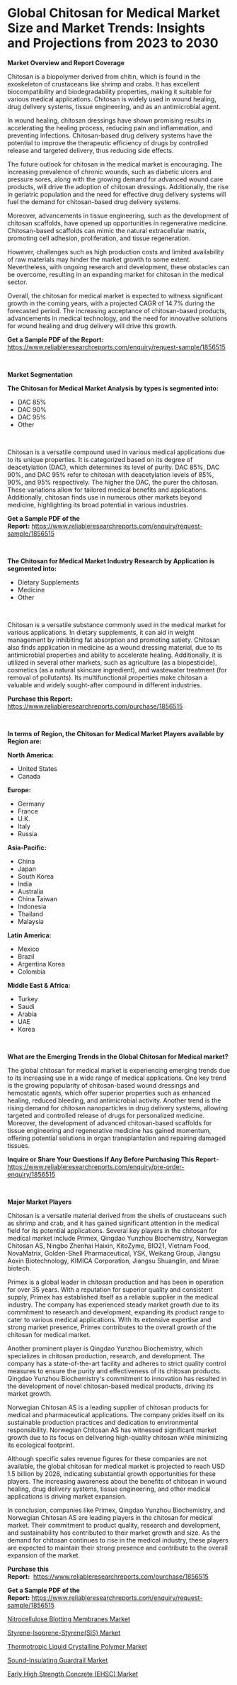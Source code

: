 <p><h1>Global Chitosan for Medical Market Size and Market Trends: Insights and Projections from 2023 to 2030</h1></p><p><strong>Market Overview and Report Coverage</strong></p>
<p><p>Chitosan is a biopolymer derived from chitin, which is found in the exoskeleton of crustaceans like shrimp and crabs. It has excellent biocompatibility and biodegradability properties, making it suitable for various medical applications. Chitosan is widely used in wound healing, drug delivery systems, tissue engineering, and as an antimicrobial agent.</p><p>In wound healing, chitosan dressings have shown promising results in accelerating the healing process, reducing pain and inflammation, and preventing infections. Chitosan-based drug delivery systems have the potential to improve the therapeutic efficiency of drugs by controlled release and targeted delivery, thus reducing side effects.</p><p>The future outlook for chitosan in the medical market is encouraging. The increasing prevalence of chronic wounds, such as diabetic ulcers and pressure sores, along with the growing demand for advanced wound care products, will drive the adoption of chitosan dressings. Additionally, the rise in geriatric population and the need for effective drug delivery systems will fuel the demand for chitosan-based drug delivery systems.</p><p>Moreover, advancements in tissue engineering, such as the development of chitosan scaffolds, have opened up opportunities in regenerative medicine. Chitosan-based scaffolds can mimic the natural extracellular matrix, promoting cell adhesion, proliferation, and tissue regeneration.</p><p>However, challenges such as high production costs and limited availability of raw materials may hinder the market growth to some extent. Nevertheless, with ongoing research and development, these obstacles can be overcome, resulting in an expanding market for chitosan in the medical sector.</p><p>Overall, the chitosan for medical market is expected to witness significant growth in the coming years, with a projected CAGR of 14.7% during the forecasted period. The increasing acceptance of chitosan-based products, advancements in medical technology, and the need for innovative solutions for wound healing and drug delivery will drive this growth.</p></p>
<p><strong>Get a Sample PDF of the Report:</strong> <a href="https://www.reliableresearchreports.com/enquiry/request-sample/1856515">https://www.reliableresearchreports.com/enquiry/request-sample/1856515</a></p>
<p>&nbsp;</p>
<p><strong>Market Segmentation</strong></p>
<p><strong>The Chitosan for Medical Market Analysis by types is segmented into:</strong></p>
<p><ul><li>DAC 85%</li><li>DAC 90%</li><li>DAC 95%</li><li>Other</li></ul></p>
<p>&nbsp;</p>
<p><p>Chitosan is a versatile compound used in various medical applications due to its unique properties. It is categorized based on its degree of deacetylation (DAC), which determines its level of purity. DAC 85%, DAC 90%, and DAC 95% refer to chitosan with deacetylation levels of 85%, 90%, and 95% respectively. The higher the DAC, the purer the chitosan. These variations allow for tailored medical benefits and applications. Additionally, chitosan finds use in numerous other markets beyond medicine, highlighting its broad potential in various industries.</p></p>
<p><strong>Get a Sample PDF of the Report:</strong>&nbsp;<a href="https://www.reliableresearchreports.com/enquiry/request-sample/1856515">https://www.reliableresearchreports.com/enquiry/request-sample/1856515</a></p>
<p>&nbsp;</p>
<p><strong>The Chitosan for Medical Market Industry Research by Application is segmented into:</strong></p>
<p><ul><li>Dietary Supplements</li><li>Medicine</li><li>Other</li></ul></p>
<p>&nbsp;</p>
<p><p>Chitosan is a versatile substance commonly used in the medical market for various applications. In dietary supplements, it can aid in weight management by inhibiting fat absorption and promoting satiety. Chitosan also finds application in medicine as a wound dressing material, due to its antimicrobial properties and ability to accelerate healing. Additionally, it is utilized in several other markets, such as agriculture (as a biopesticide), cosmetics (as a natural skincare ingredient), and wastewater treatment (for removal of pollutants). Its multifunctional properties make chitosan a valuable and widely sought-after compound in different industries.</p></p>
<p><strong>Purchase this Report:</strong>&nbsp; <a href="https://www.reliableresearchreports.com/purchase/1856515">https://www.reliableresearchreports.com/purchase/1856515</a></p>
<p>&nbsp;</p>
<p><strong>In terms of Region, the Chitosan for Medical Market Players available by Region are:</strong></p>
<p>
    <p> <strong> North America: </strong>
        <ul>
            <li>United States</li>
            <li>Canada</li>
        </ul>
        </p> 
    <p> <strong> Europe: </strong>
        <ul>
            <li>Germany</li>
            <li>France</li>
            <li>U.K.</li>
            <li>Italy</li>
            <li>Russia</li>
        </ul>
        </p> 
    <p> <strong> Asia-Pacific: </strong>
        <ul>
            <li>China</li>
            <li>Japan</li>
            <li>South Korea</li>
            <li>India</li>
            <li>Australia</li>
            <li>China Taiwan</li>
            <li>Indonesia</li>
            <li>Thailand</li>
            <li>Malaysia</li>
        </ul>
        </p> 
    <p> <strong> Latin America: </strong>
        <ul>
            <li>Mexico</li>
            <li>Brazil</li>
            <li>Argentina Korea</li>
            <li>Colombia</li>
        </ul>
        </p> 
    <p> <strong> Middle East & Africa: </strong>
        <ul>
            <li>Turkey</li>
            <li>Saudi</li>
            <li>Arabia</li>
            <li>UAE</li>
            <li>Korea</li>
        </ul>
    </p>
    </p>
<p>&nbsp;</p>
<p><strong>What are the Emerging Trends in the Global Chitosan for Medical market?</strong></p>
<p><p>The global chitosan for medical market is experiencing emerging trends due to its increasing use in a wide range of medical applications. One key trend is the growing popularity of chitosan-based wound dressings and hemostatic agents, which offer superior properties such as enhanced healing, reduced bleeding, and antimicrobial activity. Another trend is the rising demand for chitosan nanoparticles in drug delivery systems, allowing targeted and controlled release of drugs for personalized medicine. Moreover, the development of advanced chitosan-based scaffolds for tissue engineering and regenerative medicine has gained momentum, offering potential solutions in organ transplantation and repairing damaged tissues.</p></p>
<p><strong>Inquire or Share Your Questions If Any Before Purchasing This Report</strong>- <a href="https://www.reliableresearchreports.com/enquiry/pre-order-enquiry/1856515">https://www.reliableresearchreports.com/enquiry/pre-order-enquiry/1856515</a></p>
<p>&nbsp;</p>
<p><strong>Major Market Players</strong></p>
<p><p>Chitosan is a versatile material derived from the shells of crustaceans such as shrimp and crab, and it has gained significant attention in the medical field for its potential applications. Several key players in the chitosan for medical market include Primex, Qingdao Yunzhou Biochemistry, Norwegian Chitosan AS, Ningbo Zhenhai Haixin, KitoZyme, BIO21, Vietnam Food, NovaMatrix, Golden-Shell Pharmaceutical, YSK, Weikang Group, Jiangsu Aoxin Biotechnology, KIMICA Corporation, Jiangsu Shuanglin, and Mirae biotech.</p><p>Primex is a global leader in chitosan production and has been in operation for over 35 years. With a reputation for superior quality and consistent supply, Primex has established itself as a reliable supplier in the medical industry. The company has experienced steady market growth due to its commitment to research and development, expanding its product range to cater to various medical applications. With its extensive expertise and strong market presence, Primex contributes to the overall growth of the chitosan for medical market.</p><p>Another prominent player is Qingdao Yunzhou Biochemistry, which specializes in chitosan production, research, and development. The company has a state-of-the-art facility and adheres to strict quality control measures to ensure the purity and effectiveness of its chitosan products. Qingdao Yunzhou Biochemistry's commitment to innovation has resulted in the development of novel chitosan-based medical products, driving its market growth.</p><p>Norwegian Chitosan AS is a leading supplier of chitosan products for medical and pharmaceutical applications. The company prides itself on its sustainable production practices and dedication to environmental responsibility. Norwegian Chitosan AS has witnessed significant market growth due to its focus on delivering high-quality chitosan while minimizing its ecological footprint.</p><p>Although specific sales revenue figures for these companies are not available, the global chitosan for medical market is projected to reach USD 1.5 billion by 2026, indicating substantial growth opportunities for these players. The increasing awareness about the benefits of chitosan in wound healing, drug delivery systems, tissue engineering, and other medical applications is driving market expansion.</p><p>In conclusion, companies like Primex, Qingdao Yunzhou Biochemistry, and Norwegian Chitosan AS are leading players in the chitosan for medical market. Their commitment to product quality, research and development, and sustainability has contributed to their market growth and size. As the demand for chitosan continues to rise in the medical industry, these players are expected to maintain their strong presence and contribute to the overall expansion of the market.</p></p>
<p><strong>Purchase this Report:</strong>&nbsp;&nbsp;<a href="https://www.reliableresearchreports.com/purchase/1856515">https://www.reliableresearchreports.com/purchase/1856515</a></p>
<p></p>
<p><strong>Get a Sample PDF of the Report:</strong>&nbsp;<a href="https://www.reliableresearchreports.com/enquiry/request-sample/1856515">https://www.reliableresearchreports.com/enquiry/request-sample/1856515</a></p>
<p><p><a href="https://github.com/gdfhhhj/Market-Research-Report-List-1/blob/main/nitrocellulose-blotting-membranes-market.md">Nitrocellulose Blotting Membranes Market</a></p><p><a href="https://medium.com/@fitanstorm7845/styrene-isoprene-styrene-sis-market-analysis-and-sze-forecasted-for-period-from-2023-to-2030-445cd27e10dd">Styrene-Isoprene-Styrene(SIS) Market</a></p><p><a href="https://www.linkedin.com/pulse/decoding-thermotropic-liquid-crystalline-polymer-market-4wiyc/">Thermotropic Liquid Crystalline Polymer Market</a></p><p><a href="https://github.com/luckyshygirl/Market-Research-Report-List-1/blob/main/sound-insulating-guardrail-market.md">Sound-Insulating Guardrail Market</a></p><p><a href="https://www.linkedin.com/pulse/early-high-strength-concrete-ehsc-market-insights-players/">Early High Strength Concrete (EHSC) Market</a></p></p>